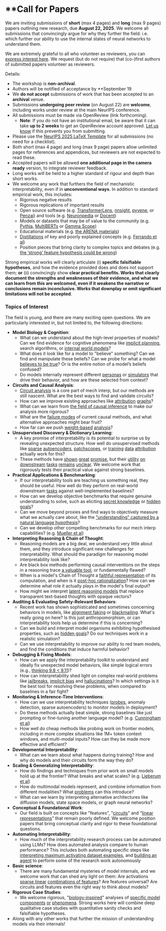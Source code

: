 # **Call for Papers
We are inviting submissions of **short** (max 4 pages) and **long** (max 9 pages) papers outlining new research, due **August 22, 2025**. We welcome all submissions that convincingly argue for why they further the field: i.e. which further our ability to use the internal states of neural networks to understand them. 

We are extremely grateful to all who volunteer as reviewers, you can [express interest here](https://www.google.com/url?q=https://docs.google.com/forms/d/e/1FAIpQLSdiw1SJllzoTz_nqzDTzTOGb9DV3W_truQyh-WvYj_QGIi7Mg/viewform?usp%3Ddialog&sa=D&source=editors&ust=1752364359752513&usg=AOvVaw2VmPEietjsV3J1BshAUmk_). We request (but do not require) that (co-)first authors of submitted papers volunteer as reviewers. 

Details: 
* The workshop is **non-archival**.
* Authors will be notified of acceptance by **September 19
* We **do not accept** submissions of work that has been accepted to an **archival** venue.
* Submissions **undergoing peer review** (on August 22) are **welcome**, including works under review at the main NeurIPS conference.
* All submissions must be made via OpenReview (link forthcoming).
  * **Note**: If you do not have an institutional email, be aware that it can take **up to 2 weeks** to get an OpenReview account approved. [Let us know](mailto:neurips2025@mechinterpworkshop.com) if this prevents you from submitting.
* Please use the [NeurIPS 2025 LaTeX Template](https://www.google.com/url?q=https://media.neurips.cc/Conferences/NeurIPS2025/Styles.zip&sa=D&source=editors&ust=1752364359754127&usg=AOvVaw2PZXarlg1zyFkpY5n0zqPn) for all submissions (no need for a checklist).
* Both short (max 4 page) and long (max 9 page) papers allow unlimited pages for references and appendices, but reviewers are not expected to read these.
* Accepted papers will be allowed **one additional page in the camera ready** version, to integrate reviewer feedback.
* Long works will be held to a higher standard of rigour and depth than short works.
* We welcome any work that furthers the field of mechanistic interpretability, even if in **unconventional ways**. In addition to standard empirical work, this includes:
  * Rigorous negative results
  * Rigorous replications of important results
  * Open source software (e.g. [TransformerLens](https://www.google.com/url?q=https://github.com/neelnanda-io/TransformerLens&sa=D&source=editors&ust=1752364359755177&usg=AOvVaw2ZzC6XlXJpX-oFi69kiamR), [nnsight](https://www.google.com/url?q=https://github.com/ndif-team/nnsight&sa=D&source=editors&ust=1752364359755330&usg=AOvVaw3yHShQunjjKzMi79r82qdl), [pyvene](https://www.google.com/url?q=https://github.com/stanfordnlp/pyvene/tree/main/pyvene/models/mlp&sa=D&source=editors&ust=1752364359755431&usg=AOvVaw36A9iThttgXoejc95rL6_F), or [Penzai](https://www.google.com/url?q=https://github.com/google-deepmind/penzai&sa=D&source=editors&ust=1752364359755531&usg=AOvVaw2TT9dUcntC8hfFGGElDdwj)) and tools (e.g. [Neuronpedia](https://www.google.com/url?q=http://neuronpedia.org&sa=D&source=editors&ust=1752364359755630&usg=AOvVaw2mng_oS43A-tx7B74ceyIG) or [Docent](https://www.google.com/url?q=https://transluce.org/introducing-docent&sa=D&source=editors&ust=1752364359755726&usg=AOvVaw1ULE4IDJt1HJzLx81mQBaT))
  * Models or datasets that may be of value to the community (e.g. [Pythia](https://www.google.com/url?q=https://arxiv.org/abs/2304.01373&sa=D&source=editors&ust=1752364359755903&usg=AOvVaw1k7kBT7SwjH2i5ziuO0ajn), [MultiBERTs](https://www.google.com/url?q=https://arxiv.org/abs/2106.16163&sa=D&source=editors&ust=1752364359755986&usg=AOvVaw2JG6-q57h0fUuYnPc5FDz2) or [Gemma Scope](https://www.google.com/url?q=https://arxiv.org/abs/2408.05147&sa=D&source=editors&ust=1752364359756068&usg=AOvVaw16ndr3xM5vSmIAZr7Ltxht))
  * Educational materials (e.g. [the ARENA materials](https://www.google.com/url?q=https://arena3-chapter1-transformer-interp.streamlit.app/&sa=D&source=editors&ust=1752364359756241&usg=AOvVaw2pJNsp7_1eEcHo8co4JLPU))
  * [Distillations](https://www.google.com/url?q=https://distill.pub/2017/research-debt/&sa=D&source=editors&ust=1752364359756388&usg=AOvVaw3H2zPn2NJSkO0YutWufNNg) of key and poorly explained concepts (e.g. [Ferrando et al](https://www.google.com/url?q=https://arxiv.org/abs/2405.00208&sa=D&source=editors&ust=1752364359756554&usg=AOvVaw0vecJFhsaGcGq_j_JDFfhC))
  * Position pieces that bring clarity to complex topics and debates (e.g. [the ‘strong’ feature hypothesis could be wrong](https://www.google.com/url?q=https://www.alignmentforum.org/posts/tojtPCCRpKLSHBdpn/the-strong-feature-hypothesis-could-be-wrong&sa=D&source=editors&ust=1752364359756875&usg=AOvVaw30tBpLh64ej5S9yhtMH7T5))

Strong empirical works will clearly articulate (i) **specific falsifiable hypotheses**, and how the evidence provided does and does not support them; **or** (ii) convincingly show **clear practical benefits. Works that clearly document the strengths and weaknesses of their evidence, and what we can learn from this are welcomed, even if it weakens the narrative or conclusions remain inconclusive. Works that downplay or omit significant limitations will not be accepted**. 
### Topics of Interest
The field is young, and there are many exciting open questions. We are particularly interested in, but not limited to, the following directions: 
* **Model Biology & Cognition**:
  * What can we understand about the high-level properties of models? Can we find evidence for cognitive phenomena like [implicit planning](https://www.google.com/url?q=https://transformer-circuits.pub/2025/attribution-graphs/biology.html%23dives-poems&sa=D&source=editors&ust=1752364359758265&usg=AOvVaw2Tw16r_LLefbjkgh6CKRWf), search algorithms, or [internal world models](https://www.google.com/url?q=https://arxiv.org/abs/2210.13382&sa=D&source=editors&ust=1752364359758397&usg=AOvVaw1YQfiDWmAdu75Y03vWsnd1)?
  * What does it look like for a model to "believe" something? Can we find and manipulate these beliefs? Can we probe for what a model [believes to be true](https://www.google.com/url?q=https://arxiv.org/abs/2310.06824&sa=D&source=editors&ust=1752364359758737&usg=AOvVaw1rGKgUObEeC2JWqYFpBo7b)? Or is the entire notion of a model’s beliefs confused?
  * Do models internally represent different [personas](https://www.google.com/url?q=https://arxiv.org/abs/2406.12094&sa=D&source=editors&ust=1752364359758967&usg=AOvVaw1QjOHGIuCIFP12ZZJePOMC) or [simulators](https://www.google.com/url?q=https://www.nature.com/articles/s41586-023-06647-8&sa=D&source=editors&ust=1752364359759060&usg=AOvVaw0ONo-ZZ7Bo_nxptHpn3l0s) that drive their behavior, and how are these selected from context?
* **Circuits and Causal Analysis**:
  * [Circuit analysis](https://www.google.com/url?q=https://distill.pub/2020/circuits/zoom-in/&sa=D&source=editors&ust=1752364359759462&usg=AOvVaw0xyrV8y2YWcQbYY9y5D7kl) is a core part of mech interp, but our methods are still nascent. What are the best ways to find and validate circuits?
  * How can we improve existing approaches like [attribution](https://www.google.com/url?q=https://arxiv.org/abs/2406.11944&sa=D&source=editors&ust=1752364359759745&usg=AOvVaw0l7cebQa5P8FYo29tmy6iJ) [graphs](https://www.google.com/url?q=https://transformer-circuits.pub/2025/attribution-graphs/methods.html&sa=D&source=editors&ust=1752364359759849&usg=AOvVaw0ig5RRl48WI6p1RuAa3FsJ)?
  * What can we learn from [the field of causal inference](https://www.google.com/url?q=https://arxiv.org/abs/2407.04690&sa=D&source=editors&ust=1752364359760090&usg=AOvVaw0cYuRvRMcF-Dki1GfANd0-) to make our analysis more rigorous?
  * What are the [failure modes](https://www.google.com/url?q=https://arxiv.org/abs/2307.15771&sa=D&source=editors&ust=1752364359760313&usg=AOvVaw2ho1fODgPU6t4kjajyOWZ9) of current causal methods, and what alternative approaches might bear fruit?
  * How far can we push [weight-based](https://www.google.com/url?q=https://arxiv.org/abs/2301.05217&sa=D&source=editors&ust=1752364359760558&usg=AOvVaw0ktXewjSQeb5724gEJ0xOf) [analysis](https://www.google.com/url?q=https://arxiv.org/abs/2410.08417&sa=D&source=editors&ust=1752364359760652&usg=AOvVaw0t0Xp0CeCtE-GIYe3ZDQtT)?
* **Unsupervised Discovery & Dictionary Learning**:
  * A key promise of interpretability is its potential to surprise us by revealing unexpected structure. How well do unsupervised methods like [sparse](https://www.google.com/url?q=https://arxiv.org/abs/2103.15949&sa=D&source=editors&ust=1752364359761018&usg=AOvVaw0XXcs3Pfh30EaAx62DqR7E) [autoencoders](https://www.google.com/url?q=https://transformer-circuits.pub/2023/monosemantic-features&sa=D&source=editors&ust=1752364359761116&usg=AOvVaw1GaOh7i0cqOm0Zlbdx95LL), [patch](https://www.google.com/url?q=https://arxiv.org/abs/2401.06102&sa=D&source=editors&ust=1752364359761188&usg=AOvVaw21_y5OJ8zpwZEWUDR2DptA)[scopes](https://www.google.com/url?q=https://arxiv.org/abs/2403.10949v2&sa=D&source=editors&ust=1752364359761241&usg=AOvVaw1nxbsqX08lk11Xr39wnYOy), or [training](https://www.google.com/url?q=https://proceedings.mlr.press/v70/koh17a?ref%3Dhttps://githubhelp.com&sa=D&source=editors&ust=1752364359761338&usg=AOvVaw0xst5kOX_IMEIUvw1gRUWK) [data](https://www.google.com/url?q=https://arxiv.org/abs/2308.03296&sa=D&source=editors&ust=1752364359761416&usg=AOvVaw1YHw7TasNmCLHbOaWE3bML) [attribution](https://www.google.com/url?q=https://arxiv.org/abs/2205.11482&sa=D&source=editors&ust=1752364359761514&usg=AOvVaw1tPxlCfvcLOS-4mcCMsPMX) actually work for this?
  * These methods have [shown](https://www.google.com/url?q=https://transformer-circuits.pub/2024/scaling-monosemanticity/index.html&sa=D&source=editors&ust=1752364359761692&usg=AOvVaw2JlentrhHD4KPdTALKewxU) [great](https://www.google.com/url?q=https://transformer-circuits.pub/2025/attribution-graphs/biology.html&sa=D&source=editors&ust=1752364359761784&usg=AOvVaw08Y2CglEw8R8lRd_iQ2oD7) [promise](https://www.google.com/url?q=https://arxiv.org/abs/2503.10965&sa=D&source=editors&ust=1752364359761853&usg=AOvVaw1ECBCmvyukqffU7513Hy_3), but their [utility](https://www.google.com/url?q=https://arxiv.org/abs/2502.16681&sa=D&source=editors&ust=1752364359761928&usg=AOvVaw1ugcBkT4b7d0XC4XzGgGt3) [on](https://www.google.com/url?q=https://www.tilderesearch.com/blog/sieve&sa=D&source=editors&ust=1752364359762003&usg=AOvVaw3VMN3iE1L2fIRm4mbSKWbu) [downstream](https://www.google.com/url?q=https://arxiv.org/abs/2501.17148&sa=D&source=editors&ust=1752364359762088&usg=AOvVaw03oB6o9chcfMH-pAvASXfZ) [tasks](https://www.google.com/url?q=https://transformer-circuits.pub/2024/features-as-classifiers/index.html&sa=D&source=editors&ust=1752364359762204&usg=AOvVaw1g3Qhv19BuGMkX2-H6N_ec) [remains](https://www.google.com/url?q=https://arxiv.org/abs/2502.04382&sa=D&source=editors&ust=1752364359762291&usg=AOvVaw3x9-QL5WSvLdOJPgisetwR) [unclear](https://www.google.com/url?q=https://www.alignmentforum.org/posts/4uXCAJNuPKtKBsi28/negative-results-for-saes-on-downstream-tasks&sa=D&source=editors&ust=1752364359762409&usg=AOvVaw0RzXrQ2v3kF_LUi95l3Pdb). We welcome work that rigorously tests their practical value against strong baselines.
* **Practical Applications & Benchmarking**:
  * If our interpretability tools are teaching us something real, they should be useful. How well do they perform on real-world downstream [tasks](https://www.google.com/url?q=https://www.lesswrong.com/posts/wGRnzCFcowRCrpX4Y/downstream-applications-as-validation-of-interpretability&sa=D&source=editors&ust=1752364359762923&usg=AOvVaw0mznnv4OoBZ-lv2z1_ovyJ) against well-implemented baselines?
  * How can we develop objective benchmarks that require genuine understanding to solve, such as eliciting [secret knowledge](https://www.google.com/url?q=https://arxiv.org/abs/2505.14352&sa=D&source=editors&ust=1752364359763218&usg=AOvVaw312IsY-f9HnKykKy6rERpk) or [hidden goals](https://www.google.com/url?q=https://arxiv.org/abs/2503.10965&sa=D&source=editors&ust=1752364359763308&usg=AOvVaw3SHeAn2Bl--bBA1c6KJBc8)?
  * Can we move beyond proxies and find ways to objectively measure what we actually care about, like the ["understanding" captured by a natural language hypothesis](https://www.google.com/url?q=https://arxiv.org/abs/2502.04382&sa=D&source=editors&ust=1752364359763571&usg=AOvVaw1aqQzR5hIYUR41tl8x5XOX)?
  * Can we develop other compelling benchmarks for our mech interp capabilities? (e.g. [Mueller et al](https://www.google.com/url?q=https://arxiv.org/abs/2504.13151&sa=D&source=editors&ust=1752364359763769&usg=AOvVaw0fuqLxgs3mSCtKO5hE3xDU))
* **Interpreting Reasoning & Chain of Thought**:
  * Reasoning models are a big deal, we understand very little about them, and they introduce significant new challenges for interpretability. What should the paradigm for reasoning model interpretability look like?
  * Are black box methods performing causal interventions on the steps in a reasoning trace [a valuable tool](https://www.google.com/url?q=https://arxiv.org/abs/2506.19143&sa=D&source=editors&ust=1752364359764432&usg=AOvVaw24Q9Avi5Lqs60te9XVjzhm), or fundamentally flawed?
  * When is a model's Chain of Thought a [faithful representation](https://www.google.com/url?q=https://arxiv.org/abs/2305.04388&sa=D&source=editors&ust=1752364359764679&usg=AOvVaw0aygbbok9qQqV7muTTMFYM) of its computation, and when is it [post-hoc rationalization](https://www.google.com/url?q=https://arxiv.org/abs/2503.08679&sa=D&source=editors&ust=1752364359764818&usg=AOvVaw0GyCU9rq7BEvRFuQop9qt9)? How can we determine what role it actually plays in the model's final output?
  * How might we interpret [latent reasoning models](https://www.google.com/url?q=https://arxiv.org/abs/2412.06769&sa=D&source=editors&ust=1752364359765127&usg=AOvVaw0lCqNT06Xid9CFZYKvQXRQ) that replace transparent text-based thoughts with opaque vectors?
* **Auditing & Evaluating Safety-Relevant Behaviors**:
  * Recent work has shown sophisticated and sometimes concerning behaviors in models, like [alignment faking](https://www.google.com/url?q=https://arxiv.org/abs/2412.14093&sa=D&source=editors&ust=1752364359765551&usg=AOvVaw3wjiPhu-qV2SMkuqtCizui) or [blackmailing](https://www.google.com/url?q=https://www.anthropic.com/research/agentic-misalignment&sa=D&source=editors&ust=1752364359765643&usg=AOvVaw2layQYk8V-oXpQUhBPUns8). What's really going on here? Is this just anthropomorphism, or can interpretability tools help us determine if this is concerning?
  * Can we build and interpret model organisms exhibiting hypothesised properties, such as [hidden goals](https://www.google.com/url?q=https://arxiv.org/abs/2503.10965&sa=D&source=editors&ust=1752364359765962&usg=AOvVaw0vxR5yg8UnVPWl6RFnBzBH)? Do our techniques work in a realistic simulation?
  * Can we use interpretability to improve our ability to red team models, and find the conditions that induce harmful behavior?
* **Debugging & Fixing Models**:
  * How can we apply the interpretability toolkit to understand and ideally fix unexpected model behaviors, like simple logical errors (e.g., [thinking 9.8 < 9.11](https://www.google.com/url?q=https://transluce.org/observability-interface&sa=D&source=editors&ust=1752364359766579&usg=AOvVaw2vW3Id3cYuaGLFqMn_QyKg))?
  * How can interpretability shed light on complex real-world problems like [jailbreaks](https://www.google.com/url?q=https://transformer-circuits.pub/2025/attribution-graphs/biology.html%23dives-jailbreak&sa=D&source=editors&ust=1752364359766807&usg=AOvVaw2vow13I7UGPWXhlBs_CNq9), [implicit bias](https://www.google.com/url?q=https://arxiv.org/abs/2506.10922&sa=D&source=editors&ust=1752364359766897&usg=AOvVaw2g9KRcadwbh6ZSqQ0GvWiI) and [hallucinations](https://www.google.com/url?q=https://arxiv.org/abs/2411.14257&sa=D&source=editors&ust=1752364359766983&usg=AOvVaw00vrlSCkIuOWmvbft5koip)? In which settings is it the best tool for resolving these problems, when compared to baselines in a fair fight?
* **Monitoring & Inference-Time Interventions**:
  * How can we use interpretability techniques ([probes](https://www.google.com/url?q=https://arxiv.org/abs/2102.12452&sa=D&source=editors&ust=1752364359767440&usg=AOvVaw3AoQP609vY6DUu3Qr9gZH6), anomaly detection, sparse autoencoders) to monitor models in deployment?
  * Do these methods actually beat simple, strong baselines like just prompting or fine-tuning another language model? (e.g. [Cunningham et al](https://www.google.com/url?q=https://alignment.anthropic.com/2025/cheap-monitors/&sa=D&source=editors&ust=1752364359767764&usg=AOvVaw1TwtUC_lOtJx8lEZRMYrGX))
  * How well do cheap methods like probing work on frontier models, including in more complex situations like 1M+ token context windows, and multi-modal inputs? How can they be made more effective and efficient?
* **Developmental Interpretability**:
  * What can we learn about what happens during training? How and why do models and their circuits form the way they do?
* **Scaling & Generalizing Interpretability**:
  * How do findings and techniques from prior work on small models hold up at the frontier? What breaks and what scales? (e.g. [Lieberum et al](https://www.google.com/url?q=https://arxiv.org/abs/2307.09458&sa=D&source=editors&ust=1752364359768666&usg=AOvVaw3pkTXao7lKEukHGsBztFDZ))
  * How do multimodal models represent, and combine information from different modalities? What [problems](https://www.google.com/url?q=https://openreview.net/pdf?id%3DVUhRdZp8ke&sa=D&source=editors&ust=1752364359768901&usg=AOvVaw3iUoMy_cwlo3ynG_H7Xlik) can this introduce?
  * What can we learn by interpreting alternative architectures like diffusion models, state space models, or graph neural networks?
* **Conceptual & Foundational Work**:
  * Our field is built on concepts like "features", "[circuits](https://www.google.com/url?q=https://distill.pub/2020/circuits/zoom-in/&sa=D&source=editors&ust=1752364359769439&usg=AOvVaw3GBkFuCpdhq71JWknuoD7n)" and “[linear representations](https://www.google.com/url?q=https://transformer-circuits.pub/2024/july-update/index.html%23linear-representations&sa=D&source=editors&ust=1752364359769610&usg=AOvVaw3XX6MAgi2xc9B_5gaebpe2)” that remain poorly defined. We welcome position papers that bring conceptual clarity and rigor to these foundational questions.
* **Automating Interpretability**:
  * How much of the interpretability research process can be automated using LLMs? How does automated analysis compare to human performance? This includes both automating specific steps like [interpreting maximum activating dataset examples](https://www.google.com/url?q=https://openaipublic.blob.core.windows.net/neuron-explainer/paper/index.html&sa=D&source=editors&ust=1752364359770296&usg=AOvVaw1wH934ilFTOM2_LgtTm9dX), and [building an agent](https://www.google.com/url?q=https://arxiv.org/abs/2404.14394&sa=D&source=editors&ust=1752364359770400&usg=AOvVaw0ooXWkgaMem_mjwnFs862_) to perform some of the research work autonomously
* **Basic science**:
  * There are many fundamental mysteries of model internals, and we welcome work that can shed any light on them: Are activations [sparse linear](https://www.google.com/url?q=https://arxiv.org/abs/1601.03764&sa=D&source=editors&ust=1752364359770779&usg=AOvVaw27qv4caYykdGTkcc38rk-A) [combinations of features](https://www.google.com/url?q=https://transformer-circuits.pub/2022/toy_model/index.html&sa=D&source=editors&ust=1752364359770884&usg=AOvVaw1P2GlUGx7vu9ugFFKLjFeQ)? Are features universal? Are circuits and features even the right way to think about models?
* **Rigorous Case Studies**:
  * We welcome rigorous, "[biology-inspired](https://www.google.com/url?q=https://distill.pub/2020/circuits/curve-circuits/&sa=D&source=editors&ust=1752364359771338&usg=AOvVaw0GXmI-Y-eS_Qu0-tX52lsP)" analyses of [specific model](https://www.google.com/url?q=https://arxiv.org/abs/2310.04625&sa=D&source=editors&ust=1752364359771535&usg=AOvVaw0-NwOaKkg93t2pW1PxqAaI) [components](https://www.google.com/url?q=https://transformer-circuits.pub/2024/scaling-monosemanticity/index.html&sa=D&source=editors&ust=1752364359771663&usg=AOvVaw2JZ0PoEoPWyMv-W7BgbOFB) [or](https://www.google.com/url?q=https://arxiv.org/abs/2305.01610&sa=D&source=editors&ust=1752364359771730&usg=AOvVaw0WvfpxK7hgGGGDyGdK7iRD) [phenomena](https://www.google.com/url?q=https://arxiv.org/abs/2306.09346&sa=D&source=editors&ust=1752364359771799&usg=AOvVaw3mbOXIFeNwWL2kew6UEWt0). Strong works here will combine deep qualitative case studies with quantitative sanity checks and falsifiable hypotheses.
* Along with any other works that further the mission of understanding models via their internals!
